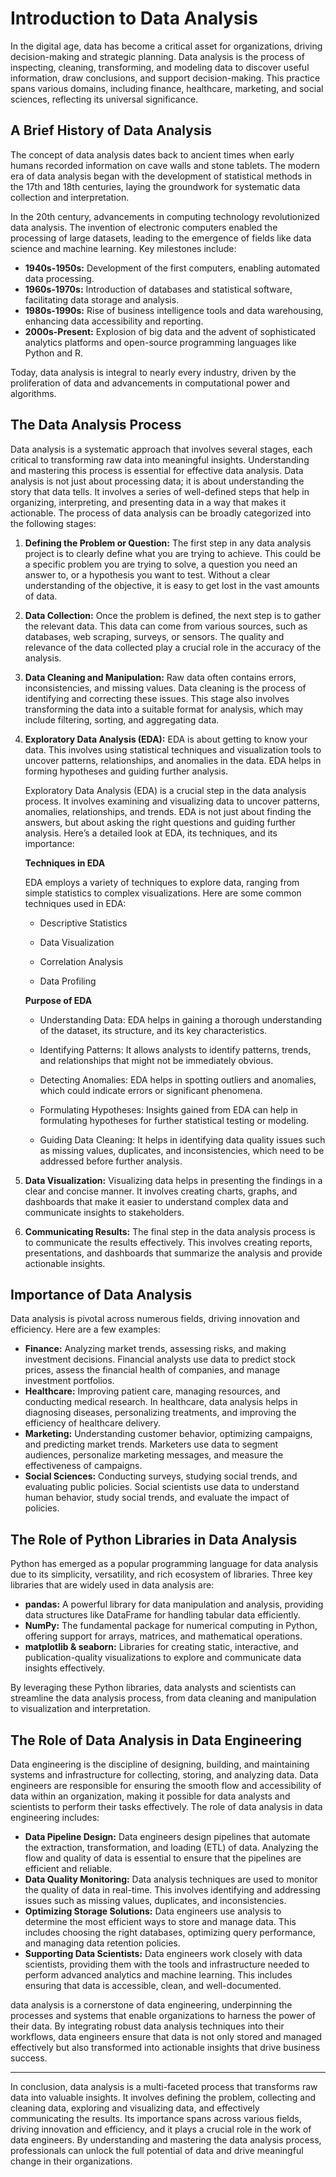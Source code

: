 # Introduction to Data Analysis

In the digital age, data has become a critical asset for organizations, driving decision-making and strategic planning. Data analysis is the process of inspecting, cleaning, transforming, and modeling data to discover useful information, draw conclusions, and support decision-making. This practice spans various domains, including finance, healthcare, marketing, and social sciences, reflecting its universal significance.

## A Brief History of Data Analysis

The concept of data analysis dates back to ancient times when early humans recorded information on cave walls and stone tablets. The modern era of data analysis began with the development of statistical methods in the 17th and 18th centuries, laying the groundwork for systematic data collection and interpretation.

In the 20th century, advancements in computing technology revolutionized data analysis. The invention of electronic computers enabled the processing of large datasets, leading to the emergence of fields like data science and machine learning. Key milestones include:

- **1940s-1950s:** Development of the first computers, enabling automated data processing.
- **1960s-1970s:** Introduction of databases and statistical software, facilitating data storage and analysis.
- **1980s-1990s:** Rise of business intelligence tools and data warehousing, enhancing data accessibility and reporting.
- **2000s-Present:** Explosion of big data and the advent of sophisticated analytics platforms and open-source programming languages like Python and R.

Today, data analysis is integral to nearly every industry, driven by the proliferation of data and advancements in computational power and algorithms.

## The Data Analysis Process

Data analysis is a systematic approach that involves several stages, each critical to transforming raw data into meaningful insights. Understanding and mastering this process is essential for effective data analysis. Data analysis is not just about processing data; it is about understanding the story that data tells. It involves a series of well-defined steps that help in organizing, interpreting, and presenting data in a way that makes it actionable. The process of data analysis can be broadly categorized into the following stages:

1. **Defining the Problem or Question:** The first step in any data analysis project is to clearly define what you are trying to achieve. This could be a specific problem you are trying to solve, a question you need an answer to, or a hypothesis you want to test. Without a clear understanding of the objective, it is easy to get lost in the vast amounts of data.

2. **Data Collection:** Once the problem is defined, the next step is to gather the relevant data. This data can come from various sources, such as databases, web scraping, surveys, or sensors. The quality and relevance of the data collected play a crucial role in the accuracy of the analysis.

3. **Data Cleaning and Manipulation:** Raw data often contains errors, inconsistencies, and missing values. Data cleaning is the process of identifying and correcting these issues. This stage also involves transforming the data into a suitable format for analysis, which may include filtering, sorting, and aggregating data.

4. **Exploratory Data Analysis (EDA):** EDA is about getting to know your data. This involves using statistical techniques and visualization tools to uncover patterns, relationships, and anomalies in the data. EDA helps in forming hypotheses and guiding further analysis.

   Exploratory Data Analysis (EDA) is a crucial step in the data analysis process. It involves examining and visualizing data to uncover patterns, anomalies, relationships, and trends. EDA is not just about finding the answers, but about asking the right questions and guiding further analysis. Here’s a detailed look at EDA, its techniques, and its importance:

   **Techniques in EDA**

   EDA employs a variety of techniques to explore data, ranging from simple statistics to complex visualizations. Here are some common techniques used in EDA:

   - Descriptive Statistics

   - Data Visualization

   - Correlation Analysis

   - Data Profiling

   **Purpose of EDA**

   - Understanding Data: EDA helps in gaining a thorough understanding of the dataset, its structure, and its key characteristics.

   - Identifying Patterns: It allows analysts to identify patterns, trends, and relationships that might not be immediately obvious.
   - Detecting Anomalies: EDA helps in spotting outliers and anomalies, which could indicate errors or significant phenomena.
   - Formulating Hypotheses: Insights gained from EDA can help in formulating hypotheses for further statistical testing or modeling.
   - Guiding Data Cleaning: It helps in identifying data quality issues such as missing values, duplicates, and inconsistencies, which need to be addressed before further analysis.

   

5. **Data Visualization:** Visualizing data helps in presenting the findings in a clear and concise manner. It involves creating charts, graphs, and dashboards that make it easier to understand complex data and communicate insights to stakeholders.

6. **Communicating Results:** The final step in the data analysis process is to communicate the results effectively. This involves creating reports, presentations, and dashboards that summarize the analysis and provide actionable insights.

## Importance of Data Analysis

Data analysis is pivotal across numerous fields, driving innovation and efficiency. Here are a few examples:

- **Finance:** Analyzing market trends, assessing risks, and making investment decisions. Financial analysts use data to predict stock prices, assess the financial health of companies, and manage investment portfolios.
- **Healthcare:** Improving patient care, managing resources, and conducting medical research. In healthcare, data analysis helps in diagnosing diseases, personalizing treatments, and improving the efficiency of healthcare delivery.
- **Marketing:** Understanding customer behavior, optimizing campaigns, and predicting market trends. Marketers use data to segment audiences, personalize marketing messages, and measure the effectiveness of campaigns.
- **Social Sciences:** Conducting surveys, studying social trends, and evaluating public policies. Social scientists use data to understand human behavior, study social trends, and evaluate the impact of policies.

## The Role of Python Libraries in Data Analysis

Python has emerged as a popular programming language for data analysis due to its simplicity, versatility, and rich ecosystem of libraries. Three key libraries that are widely used in data analysis are:

- **pandas:** A powerful library for data manipulation and analysis, providing data structures like DataFrame for handling tabular data efficiently.
- **NumPy:** The fundamental package for numerical computing in Python, offering support for arrays, matrices, and mathematical operations.
- **matplotlib & seaborn:** Libraries for creating static, interactive, and publication-quality visualizations to explore and communicate data insights effectively.

By leveraging these Python libraries, data analysts and scientists can streamline the data analysis process, from data cleaning and manipulation to visualization and interpretation.

## The Role of Data Analysis in Data Engineering

Data engineering is the discipline of designing, building, and maintaining systems and infrastructure for collecting, storing, and analyzing data. Data engineers are responsible for ensuring the smooth flow and accessibility of data within an organization, making it possible for data analysts and scientists to perform their tasks effectively. The role of data analysis in data engineering includes:

- **Data Pipeline Design:** Data engineers design pipelines that automate the extraction, transformation, and loading (ETL) of data. Analyzing the flow and quality of data is essential to ensure that the pipelines are efficient and reliable.
- **Data Quality Monitoring:** Data analysis techniques are used to monitor the quality of data in real-time. This involves identifying and addressing issues such as missing values, duplicates, and inconsistencies.
- **Optimizing Storage Solutions:** Data engineers use analysis to determine the most efficient ways to store and manage data. This includes choosing the right databases, optimizing query performance, and managing data retention policies.
- **Supporting Data Scientists:** Data engineers work closely with data scientists, providing them with the tools and infrastructure needed to perform advanced analytics and machine learning. This includes ensuring that data is accessible, clean, and well-documented.

data analysis is a cornerstone of data engineering, underpinning the processes and systems that enable organizations to harness the power of their data. By integrating robust data analysis techniques into their workflows, data engineers ensure that data is not only stored and managed effectively but also transformed into actionable insights that drive business success.

---

In conclusion, data analysis is a multi-faceted process that transforms raw data into valuable insights. It involves defining the problem, collecting and cleaning data, exploring and visualizing data, and effectively communicating the results. Its importance spans across various fields, driving innovation and efficiency, and it plays a crucial role in the work of data engineers. By understanding and mastering the data analysis process, professionals can unlock the full potential of data and drive meaningful change in their organizations.